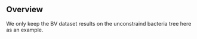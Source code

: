 Overview
-------------------------

We only keep the BV dataset results on the unconstraind bacteria tree here as an example.
